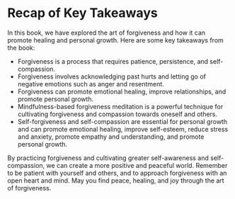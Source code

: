 Recap of Key Takeaways
==================================

In this book, we have explored the art of forgiveness and how it can promote healing and personal growth. Here are some key takeaways from the book:

* Forgiveness is a process that requires patience, persistence, and self-compassion.
* Forgiveness involves acknowledging past hurts and letting go of negative emotions such as anger and resentment.
* Forgiveness can promote emotional healing, improve relationships, and promote personal growth.
* Mindfulness-based forgiveness meditation is a powerful technique for cultivating forgiveness and compassion towards oneself and others.
* Self-forgiveness and self-compassion are essential for personal growth and can promote emotional healing, improve self-esteem, reduce stress and anxiety, promote empathy and understanding, and promote personal growth.

By practicing forgiveness and cultivating greater self-awareness and self-compassion, we can create a more positive and peaceful world. Remember to be patient with yourself and others, and to approach forgiveness with an open heart and mind. May you find peace, healing, and joy through the art of forgiveness.
